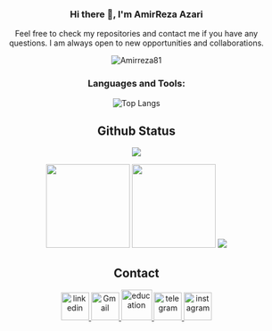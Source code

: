 <div align="center">

### Hi there 👋, I'm AmirReza Azari
Feel free to check my repositories and contact me if you have any questions. I am always open to new opportunities and collaborations.

<p> <img src="https://komarev.com/ghpvc/?username=Amirreza81&label=Profile+Views&color=brightgreen&style=plastic&abbreviated=true" alt="Amirreza81" /> </p>

### Languages and Tools:
![Top Langs](https://github-readme-stats.vercel.app/api/top-langs/?username=Amirreza81&layout=compact&langs_count=10&theme=tokyonight)


## Github Status

<td colspan=2 align = "center">
  <img src="http://github-profile-summary-cards.vercel.app/api/cards/profile-details?username=Amirreza81&theme=tokyonight" />
</td>

<p align="center">
  <img height="150px" width="auto" src ="https://github-readme-stats.vercel.app/api?username=Amirreza81&show_icons=true&count_private=true&theme=darcula&hide_border=true&hide=issues,contribs&bg_color=00000000">
  <img height="150px" width="auto" src ="https://github-readme-stats.vercel.app/api/top-langs/?username=Amirreza81&layout=compact&hide_border=true&theme=darcula&bg_color=00000000&langs_count=6&hide=jupyter%20notebook,tex,css,php">
  <img src ="https://github-readme-streak-stats.herokuapp.com?user=Amirreza81&theme=darcula&hide_border=true&background=FFFFFF00">
  <br>
</p>

## Contact

<a href="https://www.linkedin.com/in/amirreza-azari-2b3a13229/"><img width="50" height="50" src="https://img.icons8.com/ios-filled/50/linkedin.png" alt="linkedin"/>
<a href="mailto:amirrezaazari1381@gmail.com"><img width="50" height="50" src="https://img.icons8.com/ios-filled/50/gmail-new.png" alt="Gmail"/>
<a href="mailto:amirrrr.azariii123@sharif.edu"><img width="55" height="55" src="https://img.icons8.com/glyph-neue/64/education.png" alt="education"/>
<a href="https://t.me/AmirrezaAzarii"><img width="50" height="50" src="https://img.icons8.com/ios-filled/50/telegram.png" alt="telegram"/>
<a href="https://www.instagram.com/amirrezaazari_/"><img width="50" height="50" src="https://img.icons8.com/ios-filled/50/instagram-new--v1.png" alt="instagram"/>

</div>
